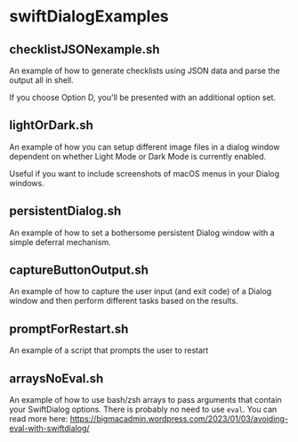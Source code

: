 # swiftDialogExamples
## checklistJSONexample.sh
An example of how to generate checklists using JSON data and parse the output all in shell.

If you choose Option D, you'll be presented with an additional option set.

## lightOrDark.sh
An example of how you can setup different image files in a dialog window dependent on whether Light Mode or Dark Mode is currently enabled.

Useful if you want to include screenshots of macOS menus in your Dialog windows.

## persistentDialog.sh
An example of how to set a bothersome persistent Dialog window with a simple deferral mechanism.

## captureButtonOutput.sh
An example of how to capture the user input (and exit code) of a Dialog window and then perform different tasks based on the results.

## promptForRestart.sh
An example of a script that prompts the user to restart

## arraysNoEval.sh
An example of how to use bash/zsh arrays to pass arguments that contain your SwiftDialog options. There is probably no need to use `eval`. You can read more here: https://bigmacadmin.wordpress.com/2023/01/03/avoiding-eval-with-swiftdialog/
